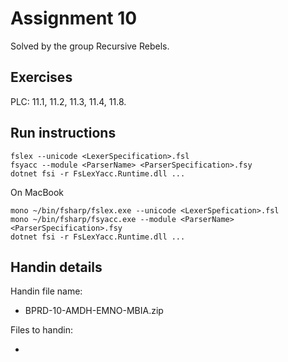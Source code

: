 # Assignment 10

Solved by the group Recursive Rebels.

## Exercises

PLC: 11.1, 11.2, 11.3, 11.4, 11.8.

## Run instructions

```{}
fslex --unicode <LexerSpecification>.fsl
fsyacc --module <ParserName> <ParserSpecification>.fsy
dotnet fsi -r FsLexYacc.Runtime.dll ...
```

On MacBook

```{}
mono ~/bin/fsharp/fslex.exe --unicode <LexerSpefication>.fsl
mono ~/bin/fsharp/fsyacc.exe --module <ParserName> <ParserSpecification>.fsy
dotnet fsi -r FsLexYacc.Runtime.dll ...
```

## Handin details

Handin file name:

- BPRD-10-AMDH-EMNO-MBIA.zip

Files to handin:

- 
